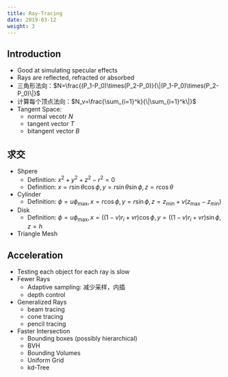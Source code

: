 ```yaml
---
title: Ray-Tracing
date: 2019-03-12
weight: 3
---
```


## Introduction

- Good at simulating specular effects
- Rays are reflected, refracted or absorbed
- 三角形法向：$N=\frac{(P_1-P_0)\times(P_2-P_0)}{\|(P_1-P_0)\times(P_2-P_0)\|}$
- 计算每个顶点法向：$N_v=\frac{\sum_{i=1}^k}{\|\sum_{i=1}^k\|}$
- Tangent Space:
  - normal vecotr $N$
  - tangent vector $T$
  - bitangent vector $B$

## 求交

- Shpere
  - Definition: $x^2+y^2+z^2-r^2=0$
  - Definition: $x=r\sin\theta\cos\phi,y=r\sin\theta\sin\phi,z=r\cos\theta$
- Cylinder
  - Definition: $\phi=u\phi_{\max},x=r\cos\phi,y=r\sin\phi,z=z_{\min}+v(z_{\max}-z_{\min})$
- Disk
  - Definition: $\phi=u\phi_{\max},x=((1-v)r_i+vr)\cos\phi,y=((1-v)r_i+vr)\sin\phi,z=h$
- Triangle Mesh

## Acceleration

- Testing each object for each ray is slow
- Fewer Rays
  - Adaptive sampling: 减少采样，内插
  - depth control
- Generalized Rays
  - beam tracing
  - cone tracing
  - pencil tracing
- Faster Intersection
  - Bounding boxes (possibly hierarchical)
  - BVH
  - Bounding Volumes
  - Uniform Grid
  - kd-Tree